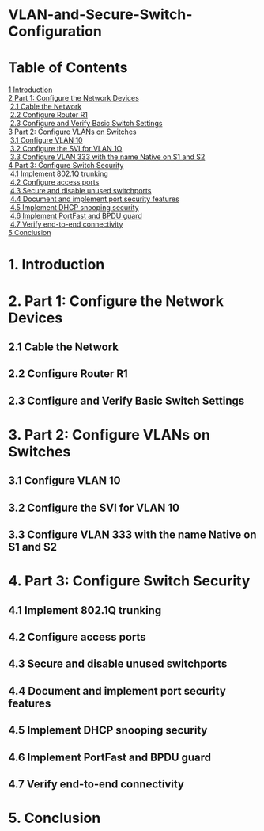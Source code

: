 # VLAN-and-Secure-Switch-Configuration
# Table of Contents

[1 Introduction](https://github.com/the-original-copy/VLAN-and-Secure-Switch-Configuration/blob/main/README.md#1-introduction)</br>
[2 Part 1: Configure the Network Devices](https://github.com/the-original-copy/VLAN-and-Secure-Switch-Configuration/blob/main/README.md#2-part-1-configure-the-network-devices)</br>
  &nbsp;[2.1 Cable the Network](https://github.com/the-original-copy/VLAN-and-Secure-Switch-Configuration/blob/main/README.md#22-configure-router-r1)</br>
  &nbsp;[2.2 Configure Router R1](https://github.com/the-original-copy/VLAN-and-Secure-Switch-Configuration/blob/main/README.md#23-configure-and-verify-basic-switch-settings)</br>
  &nbsp;[2.3 Configure and Verify Basic Switch Settings](https://github.com/the-original-copy/VLAN-and-Secure-Switch-Configuration/blob/main/README.md#23-configure-and-verify-basic-switch-settings)</br>
[3 Part 2: Configure VLANs on Switches](https://github.com/the-original-copy/VLAN-and-Secure-Switch-Configuration/blob/main/README.md#3-part-2-configure-vlans-on-switches)</br>
  &nbsp;[3.1 Configure VLAN 10](https://github.com/the-original-copy/VLAN-and-Secure-Switch-Configuration/blob/main/README.md#31-configure-vlan-10)</br>
  &nbsp;[3.2 Configure the SVI for VLAN 1O](https://github.com/the-original-copy/VLAN-and-Secure-Switch-Configuration/blob/main/README.md#32-configure-the-svi-for-vlan-10)</br>
  &nbsp;[3.3 Configure VLAN 333 with the name Native on S1 and S2](https://github.com/the-original-copy/VLAN-and-Secure-Switch-Configuration/blob/main/README.md#33-configure-vlan-333-with-the-name-native-on-s1-and-s2)</br>
[4 Part 3: Configure Switch Security](https://github.com/the-original-copy/VLAN-and-Secure-Switch-Configuration/blob/main/README.md#4-part-3-configure-switch-security)</br>
  &nbsp;[4.1 Implement 802.1Q trunking](https://github.com/the-original-copy/VLAN-and-Secure-Switch-Configuration/blob/main/README.md#41-implement-8021q-trunking)</br>
  &nbsp;[4.2 Configure access ports](https://github.com/the-original-copy/VLAN-and-Secure-Switch-Configuration/blob/main/README.md#42-configure-access-ports)</br>
  &nbsp;[4.3 Secure and disable unused switchports](https://github.com/the-original-copy/VLAN-and-Secure-Switch-Configuration/blob/main/README.md#43-secure-and-disable-unused-switchports)</br>
  &nbsp;[4.4 Document and implement port security features](https://github.com/the-original-copy/VLAN-and-Secure-Switch-Configuration/blob/main/README.md#44-document-and-implement-port-security-features)</br>
  &nbsp;[4.5 Implement DHCP snooping security](https://github.com/the-original-copy/VLAN-and-Secure-Switch-Configuration/blob/main/README.md#45-implement-dhcp-snooping-security)</br>
  &nbsp;[4.6 Implement PortFast and BPDU guard](https://github.com/the-original-copy/VLAN-and-Secure-Switch-Configuration/blob/main/README.md#46-implement-portfast-and-bpdu-guard)</br>
  &nbsp;[4.7 Verify end-to-end connectivity](https://github.com/the-original-copy/VLAN-and-Secure-Switch-Configuration/blob/main/README.md#47-verify-end-to-end-connectivity)</br>
[5 Conclusion](https://github.com/the-original-copy/VLAN-and-Secure-Switch-Configuration/blob/main/README.md#5-conclusion)</br>
# 1. Introduction
# 2. Part 1: Configure the Network Devices
## 2.1 Cable the Network
## 2.2 Configure Router R1
## 2.3 Configure and Verify Basic Switch Settings
# 3. Part 2: Configure VLANs on Switches
## 3.1 Configure VLAN 10
## 3.2 Configure the SVI for VLAN 10
## 3.3 Configure VLAN 333 with the name Native on S1 and S2
# 4. Part 3: Configure Switch Security
## 4.1 Implement 802.1Q trunking
## 4.2 Configure access ports
## 4.3 Secure and disable unused switchports
## 4.4 Document and implement port security features
## 4.5 Implement DHCP snooping security
## 4.6 Implement PortFast and BPDU guard
## 4.7 Verify end-to-end connectivity
# 5. Conclusion
